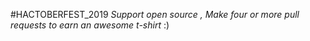#HACTOBERFEST_2019
_Support open source , Make four or more pull requests to earn an awesome t-shirt_  :)
